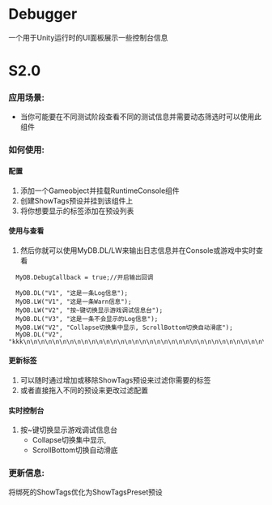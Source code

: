 # Debugger
一个用于Unity运行时的UI面板展示一些控制台信息

# S2.0

### 应用场景: 
- 当你可能要在不同测试阶段查看不同的测试信息并需要动态筛选时可以使用此组件
### 如何使用: 
#### 配置
1. 添加一个Gameobject并挂载RuntimeConsole组件
1. 创建ShowTags预设并挂到该组件上
1. 将你想要显示的标签添加在预设列表
#### 使用与查看
1. 然后你就可以使用MyDB.DL/LW来输出日志信息并在Console或游戏中实时查看
```
  MyDB.DebugCallback = true;//开启输出回调
  
  MyDB.DL("V1", "这是一条Log信息");
  MyDB.LW("V1", "这是一条Warn信息");
  MyDB.LW("V2", "按~键切换显示游戏调试信息台");
  MyDB.DL("V3", "这是一条不会显示的Log信息");
  MyDB.LW("V2", "Collapse切换集中显示, ScrollBottom切换自动滑底");
  MyDB.DL("V2", "kkk\n\n\n\n\n\n\n\n\n\n\n\n\n\n\n\n\n\n\n\n\n\n\n\n\n\n\n\n\n\n\n\n\n\n\n\n\nkkk");
```
#### 更新标签
1. 可以随时通过增加或移除ShowTags预设来过滤你需要的标签
1. 或者直接拖入不同的预设来更改过滤配置
#### 实时控制台
1. 按~键切换显示游戏调试信息台  
    - Collapse切换集中显示, 
    - ScrollBottom切换自动滑底  
### 更新信息: 
将绑死的ShowTags优化为ShowTagsPreset预设
